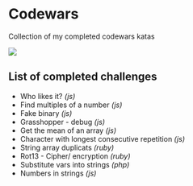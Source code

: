 # Codewars
Collection of my completed codewars katas

<img align="center" src="https://www.codewars.com/users/ajsaule/badges/large" /> 

## List of completed challenges

* Who likes it? *(js)*
* Find multiples of a number *(js)*
* Fake binary *(js)*
* Grasshopper - debug *(js)*
* Get the mean of an array *(js)*
* Character with longest consecutive repetition *(js)*
* String array duplicats *(ruby)*
* Rot13 - Cipher/ encryption *(ruby)*
* Substitute vars into strings *(php)*
* Numbers in strings *(js)*